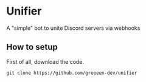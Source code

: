 # Unifier
A "simple" bot to unite Discord servers via webhooks

## How to setup
First of all, download the code.
```
git clone https://github.com/greeeen-dev/unifier
```
